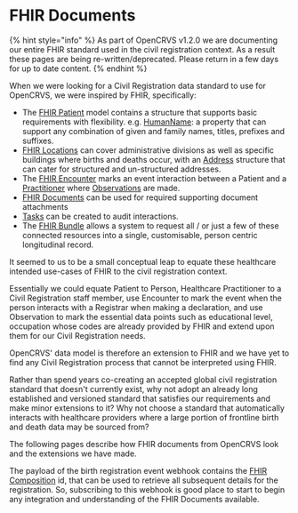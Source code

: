 # FHIR Documents

{% hint style="info" %}
As part of OpenCRVS v1.2.0 we are documenting our entire FHIR standard used in the civil registration context.  As a result these pages are being re-written/deprecated.  Please return in a few days for up to date content. &#x20;
{% endhint %}

When we were looking for a Civil Registration data standard to use for OpenCRVS, we were inspired by FHIR, specifically:&#x20;

* The [FHIR Patient](https://www.hl7.org/fhir/patient.html) model contains a structure that supports basic requirements with flexibility. e.g. [HumanName](https://www.hl7.org/fhir/datatypes.html#HumanName): a property that can support any combination of given and family names, titles, prefixes and suffixes.
* [FHIR Locations](https://hl7.org/fhir/location.html) can cover administrative divisions as well as specific buildings where births and deaths occur, with an [Address](https://hl7.org/fhir/datatypes.html#Address) structure that can cater for structured and un-structured addresses. &#x20;
* The [FHIR Encounter](https://www.hl7.org/fhir/encounter.html) marks an event interaction between a Patient and a [Practitioner](https://www.hl7.org/fhir/practitioner.html) where [Observations](https://www.hl7.org/fhir/observation.html) are made. &#x20;
* [FHIR Documents](https://build.fhir.org/documents.html) can be used for required supporting document attachments
* [Tasks](https://build.fhir.org/task.html) can be created to audit interactions. &#x20;
* The [FHIR Bundle](https://hl7.org/fhir/bundle.html) allows a system to request all / or just a few of these connected resources into a single, customisable, person centric longitudinal record.

It seemed to us to be a small conceptual leap to equate these healthcare intended use-cases of FHIR to the civil registration context. &#x20;

Essentially we could equate Patient to Person, Healthcare Practitioner to a Civil Registration staff member, use Encounter to mark the event when the person interacts with a Registrar when making a declaration, and use Observation to mark the essential data points such as educational level, occupation whose codes are already provided by FHIR and extend upon them for our Civil Registration needs.

OpenCRVS' data model is therefore an extension to FHIR and we have yet to find any Civil Registration process that cannot be interpreted using FHIR.&#x20;

Rather than spend years co-creating an accepted global civil registration standard that doesn't currently exist, why not adopt an already long established and versioned standard that satisfies our requirements and make minor extensions to it?  Why not choose a standard that automatically interacts with healthcare providers where a large portion of frontline birth and death data may be sourced from?

The following pages describe how FHIR documents from OpenCRVS look and the extensions we have made.

The payload of the birth registration event webhook contains the [FHIR Composition](https://www.hl7.org/fhir/composition.html) id, that can be used to retrieve all subsequent details for the registration. So, subscribing to this webhook is good place to start to begin any integration and understanding of the FHIR Documents available.&#x20;

###
